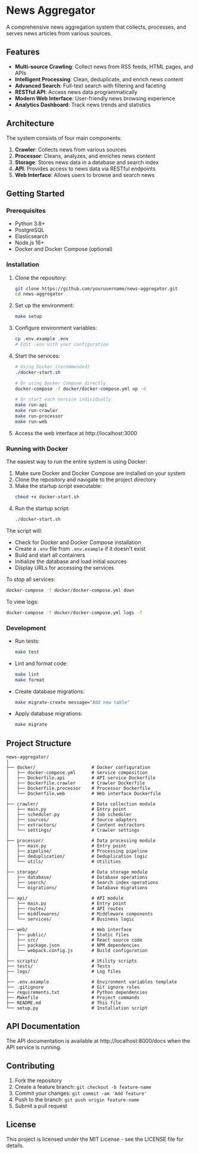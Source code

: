 # News Aggregator

A comprehensive news aggregation system that collects, processes, and serves news articles from various sources.

## Features

- **Multi-source Crawling**: Collect news from RSS feeds, HTML pages, and APIs
- **Intelligent Processing**: Clean, deduplicate, and enrich news content
- **Advanced Search**: Full-text search with filtering and faceting
- **RESTful API**: Access news data programmatically
- **Modern Web Interface**: User-friendly news browsing experience
- **Analytics Dashboard**: Track news trends and statistics

## Architecture

The system consists of four main components:

1. **Crawler**: Collects news from various sources
2. **Processor**: Cleans, analyzes, and enriches news content
3. **Storage**: Stores news data in a database and search index
4. **API**: Provides access to news data via RESTful endpoints
5. **Web Interface**: Allows users to browse and search news

## Getting Started

### Prerequisites

- Python 3.8+
- PostgreSQL
- Elasticsearch
- Node.js 16+
- Docker and Docker Compose (optional)

### Installation

1. Clone the repository:
   ```bash
   git clone https://github.com/yourusername/news-aggregator.git
   cd news-aggregator
   ```

2. Set up the environment:
   ```bash
   make setup
   ```

3. Configure environment variables:
   ```bash
   cp .env.example .env
   # Edit .env with your configuration
   ```

4. Start the services:
   ```bash
   # Using Docker (recommended)
   ./docker-start.sh
   
   # Or using Docker Compose directly
   docker-compose -f docker/docker-compose.yml up -d
   
   # Or start each service individually
   make run-api
   make run-crawler
   make run-processor
   make run-web
   ```

5. Access the web interface at http://localhost:3000

### Running with Docker

The easiest way to run the entire system is using Docker:

1. Make sure Docker and Docker Compose are installed on your system
2. Clone the repository and navigate to the project directory
3. Make the startup script executable:
   ```bash
   chmod +x docker-start.sh
   ```
4. Run the startup script:
   ```bash
   ./docker-start.sh
   ```

The script will:
- Check for Docker and Docker Compose installation
- Create a `.env` file from `.env.example` if it doesn't exist
- Build and start all containers
- Initialize the database and load initial sources
- Display URLs for accessing the services

To stop all services:
```bash
docker-compose -f docker/docker-compose.yml down
```

To view logs:
```bash
docker-compose -f docker/docker-compose.yml logs -f
```

### Development

- Run tests:
  ```bash
  make test
  ```

- Lint and format code:
  ```bash
  make lint
  make format
  ```

- Create database migrations:
  ```bash
  make migrate-create message="Add new table"
  ```

- Apply database migrations:
  ```bash
  make migrate
  ```

## Project Structure

```
news-aggregator/
│
├── docker/                     # Docker configuration
│   ├── docker-compose.yml      # Service composition
│   ├── Dockerfile.api          # API service Dockerfile
│   ├── Dockerfile.crawler      # Crawler Dockerfile
│   ├── Dockerfile.processor    # Processor Dockerfile
│   └── Dockerfile.web          # Web interface Dockerfile
│
├── crawler/                    # Data collection module
│   ├── main.py                 # Entry point
│   ├── scheduler.py            # Job scheduler
│   ├── sources/                # Source adapters
│   ├── extractors/             # Content extractors
│   └── settings/               # Crawler settings
│
├── processor/                  # Data processing module
│   ├── main.py                 # Entry point
│   ├── pipeline/               # Processing pipeline
│   ├── deduplication/          # Deduplication logic
│   └── utils/                  # Utilities
│
├── storage/                    # Data storage module
│   ├── database/               # Database operations
│   ├── search/                 # Search index operations
│   └── migrations/             # Database migrations
│
├── api/                        # API module
│   ├── main.py                 # Entry point
│   ├── routes/                 # API routes
│   ├── middlewares/            # Middleware components
│   └── services/               # Business logic
│
├── web/                        # Web interface
│   ├── public/                 # Static files
│   ├── src/                    # React source code
│   ├── package.json            # NPM dependencies
│   └── webpack.config.js       # Build configuration
│
├── scripts/                    # Utility scripts
├── tests/                      # Tests
├── logs/                       # Log files
│
├── .env.example                # Environment variables template
├── .gitignore                  # Git ignore rules
├── requirements.txt            # Python dependencies
├── Makefile                    # Project commands
├── README.md                   # This file
└── setup.py                    # Installation script
```

## API Documentation

The API documentation is available at http://localhost:8000/docs when the API service is running.

## Contributing

1. Fork the repository
2. Create a feature branch: `git checkout -b feature-name`
3. Commit your changes: `git commit -am 'Add feature'`
4. Push to the branch: `git push origin feature-name`
5. Submit a pull request

## License

This project is licensed under the MIT License - see the LICENSE file for details.